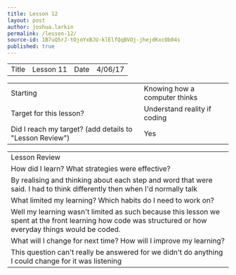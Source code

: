 ```yaml
---
title: Lesson 12
layout: post
author: joshua.larkin
permalink: /lesson-12/
source-id: 1B7uQ5rJ-tOjoYxBJU-klElfQqBVOj-jhejdKxcOb04s
published: true
---
```

<table>
  <tr>
    <td>Title</td>
    <td>Lesson 11</td>
    <td>Date</td>
    <td>4/06/17</td>
  </tr>
</table>


<table>
  <tr>
    <td>Starting </td>
    <td>Knowing how a computer thinks</td>
  </tr>
  <tr>
    <td>Target for this lesson?</td>
    <td>Understand reality if coding</td>
  </tr>
  <tr>
    <td>Did I reach my target? 
(add details to "Lesson Review")</td>
    <td> Yes</td>
  </tr>
</table>


<table>
  <tr>
    <td>Lesson Review</td>
  </tr>
  <tr>
    <td>How did I learn? What strategies were effective? </td>
  </tr>
  <tr>
    <td>By realising and thinking about each step and word that were said. I had to think differently then when I'd normally talk</td>
  </tr>
  <tr>
    <td>What limited my learning? Which habits do I need to work on? </td>
  </tr>
  <tr>
    <td>Well my learning wasn't limited as such because this lesson we spent at the front learning how code was structured or how everyday things would be coded.</td>
  </tr>
  <tr>
    <td>What will I change for next time? How will I improve my learning?</td>
  </tr>
  <tr>
    <td>This question can't really be answered for we didn't do anything I could change for it was listening</td>
  </tr>
</table>


